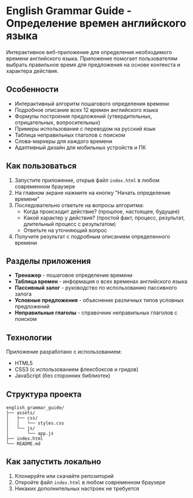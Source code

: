 # English Grammar Guide - Определение времен английского языка

Интерактивное веб-приложение для определения необходимого времени английского языка. Приложение помогает пользователям выбрать правильное время для предложения на основе контекста и характера действия.

## Особенности

- Интерактивный алгоритм пошагового определения времени
- Подробное описание всех 12 времен английского языка
- Формулы построения предложений (утвердительных, отрицательных, вопросительных)
- Примеры использования с переводом на русский язык
- Таблица неправильных глаголов с поиском
- Слова-маркеры для каждого времени
- Адаптивный дизайн для мобильных устройств и ПК

## Как пользоваться

1. Запустите приложение, открыв файл `index.html` в любом современном браузере
2. На главном экране нажмите на кнопку "Начать определение времени"
3. Последовательно ответьте на вопросы алгоритма:
   - Когда происходит действие? (прошлое, настоящее, будущее)
   - Какой характер у действия? (простой факт, процесс, результат, длительный процесс с результатом)
   - Ответьте на уточняющий вопрос
4. Получите результат с подробным описанием определенного времени

## Разделы приложения

- **Тренажер** - пошаговое определение времени
- **Таблица времен** - информация о всех временах английского языка
- **Пассивный залог** - руководство по использованию пассивного залога
- **Условные предложения** - объяснение различных типов условных предложений
- **Неправильные глаголы** - справочник неправильных глаголов с поиском

## Технологии

Приложение разработано с использованием:
- HTML5
- CSS3 (с использованием флексбоксов и гридов)
- JavaScript (без сторонних библиотек)

## Структура проекта

```
english_grammar_guide/
├── assets/
│   ├── css/
│   │   └── styles.css
│   └── js/
│       └── app.js
├── index.html
└── README.md
```

## Как запустить локально

1. Клонируйте или скачайте репозиторий
2. Откройте файл `index.html` в любом современном браузере
3. Никаких дополнительных настроек не требуется
